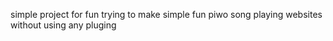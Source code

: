 simple project for fun trying to make simple fun piwo song playing websites without using any pluging
